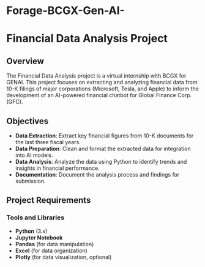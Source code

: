 # Forage-BCGX-Gen-AI-
# Financial Data Analysis Project

## Overview

The Financial Data Analysis project is a virtual internship with BCGX for GENAI. This project focuses on extracting and analyzing financial data from 10-K filings of major corporations (Microsoft, Tesla, and Apple) to inform the development of an AI-powered financial chatbot for Global Finance Corp. (GFC).

## Objectives

- **Data Extraction**: Extract key financial figures from 10-K documents for the last three fiscal years.
- **Data Preparation**: Clean and format the extracted data for integration into AI models.
- **Data Analysis**: Analyze the data using Python to identify trends and insights in financial performance.
- **Documentation**: Document the analysis process and findings for submission.

## Project Requirements

### Tools and Libraries

- **Python** (3.x)
- **Jupyter Notebook**
- **Pandas** (for data manipulation)
- **Excel** (for data organization)
- **Plotly** (for data visualization, optional)

